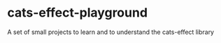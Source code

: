 # cats-effect-playground
A set of small projects to learn and to understand the cats-effect library
